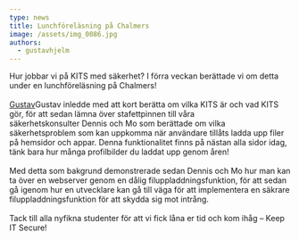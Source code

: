 ```yaml
---
type: news
title: Lunchföreläsning på Chalmers
image: /assets/img_0086.jpg
authors:
  - gustavhjelm
---
```

Hur jobbar vi på KITS med säkerhet? I förra veckan berättade vi om detta under en lunchföreläsning på Chalmers!\
\
[Gustav](https://www.linkedin.com/in/ACoAACXH98gBMPUsMwSF2CkXyA4gknQRTz82sD0)Gustav inledde med att kort berätta om vilka KITS är och vad KITS gör, för att sedan lämna över stafettpinnen till våra säkerhetskonsulter [](https://www.linkedin.com/in/ACoAACGfxrsBmcdo87mcF8zMuj3GqUL5c8N9vAU)Dennis och Mo som berättade om vilka säkerhetsproblem som kan uppkomma när användare tillåts ladda upp filer på hemsidor och appar. Denna funktionalitet finns på nästan alla sidor idag, tänk bara hur många profilbilder du laddat upp genom åren!\
\
Med detta som bakgrund demonstrerade sedan Dennis och Mo hur man kan ta över en webserver genom en dålig filuppladdningsfunktion, för att sedan gå igenom hur en utvecklare kan gå till väga för att implementera en säkrare filuppladdningsfunktion för att skydda sig mot intrång. \
\
Tack till alla nyfikna studenter för att vi fick låna er tid och kom ihåg – Keep IT Secure!